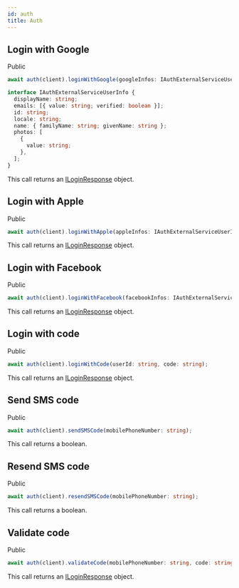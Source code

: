```yaml
---
id: auth
title: Auth
---
```


## Login with Google

<span class="badge badge--success">Public</span>

```ts
await auth(client).loginWithGoogle(googleInfos: IAuthExternalServiceUserInfo);
```

```ts
interface IAuthExternalServiceUserInfo {
  displayName: string;
  emails: [{ value: string; verified: boolean }];
  id: string;
  locale: string;
  name: { familyName: string; givenName: string };
  photos: [
    {
      value: string;
    },
  ];
}
```

This call returns an [ILoginResponse](auth-types#iloginresponse) object.

## Login with Apple

<span class="badge badge--success">Public</span>

```ts
await auth(client).loginWithApple(appleInfos: IAuthExternalServiceUserInfo);
```

This call returns an [ILoginResponse](auth-types#iloginresponse) object.

## Login with Facebook

<span class="badge badge--success">Public</span>

```ts
await auth(client).loginWithFacebook(facebookInfos: IAuthExternalServiceUserInfo);
```

This call returns an [ILoginResponse](auth-types#iloginresponse) object.

## Login with code

<span class="badge badge--success">Public</span>

```ts
await auth(client).loginWithCode(userId: string, code: string);
```

This call returns an [ILoginResponse](auth-types#iloginresponse) object.

## Send SMS code

<span class="badge badge--success">Public</span>

```ts
await auth(client).sendSMSCode(mobilePhoneNumber: string);
```

This call returns a boolean.

## Resend SMS code

<span class="badge badge--success">Public</span>


```ts
await auth(client).resendSMSCode(mobilePhoneNumber: string);
```

This call returns a boolean.

## Validate code

<span class="badge badge--success">Public</span>

```ts
await auth(client).validateCode(mobilePhoneNumber: string, code: string);
```

This call returns an [ILoginResponse](auth-types#iloginresponse) object.
